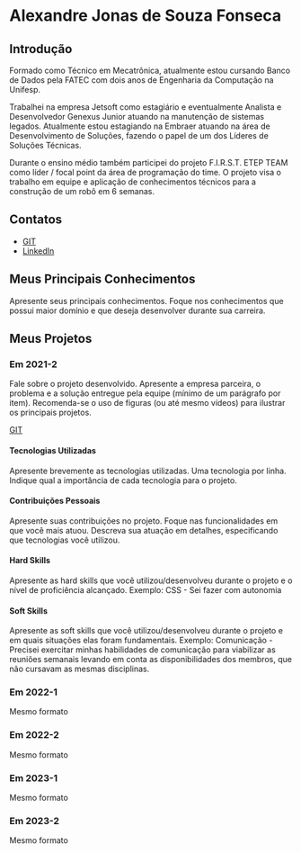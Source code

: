 # Alexandre Jonas de Souza Fonseca

## Introdução

Formado como Técnico em Mecatrônica, atualmente estou cursando Banco de Dados pela FATEC com dois anos de Engenharia da Computação na Unifesp.

Trabalhei na empresa Jetsoft como estagiário e eventualmente Analista e Desenvolvedor Genexus Junior atuando na manutenção de sistemas legados. Atualmente estou estagiando na Embraer atuando na área de Desenvolvimento de Soluções, fazendo o papel de um dos Líderes de Soluções Técnicas.

Durante o ensino médio também participei do projeto F.I.R.S.T. ETEP TEAM como líder / focal point da área de programação do time. O projeto visa o trabalho em equipe e aplicação de conhecimentos técnicos para a construção de um robô em 6 semanas.

## Contatos
* [GIT](https://github.com/AlexandreJonas)
* [LinkedIn](https://www.linkedin.com/in/alexandre-jonas-de-souza-fonseca-989920181/)

## Meus Principais Conhecimentos
Apresente seus principais conhecimentos. Foque nos conhecimentos que possui maior domínio e que deseja desenvolver durante sua carreira.


## Meus Projetos

### Em 2021-2
Fale sobre o projeto desenvolvido. Apresente a empresa parceira, o problema e a solução entregue pela equipe (mínimo de um parágrafo por item). Recomenda-se o uso de figuras (ou até mesmo vídeos) para ilustrar os principais projetos.

[GIT](https://www.git.com)

#### Tecnologias Utilizadas
Apresente brevemente as tecnologias utilizadas. Uma tecnologia por linha. Indique qual a importância de cada tecnologia para o projeto.

#### Contribuições Pessoais
Apresente suas contribuições no projeto. Foque nas funcionalidades em que você mais atuou. Descreva sua atuação em detalhes, especificando que tecnologias você utilizou.

#### Hard Skills
Apresente as hard skills que você utilizou/desenvolveu durante o projeto e o nível de proficiência alcançado. Exemplo: CSS - Sei fazer com autonomia

#### Soft Skills
Apresente as soft skills que você utilizou/desenvolveu durante o projeto e em quais situações elas foram fundamentais. Exemplo: Comunicação - Precisei exercitar minhas habilidades de comunicação para viabilizar as reuniões semanais levando em conta as disponibilidades dos membros, que não cursavam as mesmas disciplinas.

### Em 2022-1
Mesmo formato

### Em 2022-2
Mesmo formato

### Em 2023-1
Mesmo formato

### Em 2023-2
Mesmo formato






